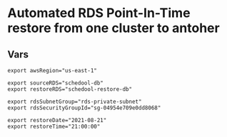 # Automated RDS Point-In-Time restore from one cluster to antoher 

## Vars
```
export awsRegion="us-east-1"

export sourceRDS="schedool-db"
export restoreRDS="schedool-restore-db"

export rdsSubnetGroup="rds-private-subnet"
export rdsSecurityGroupId="sg-04954e709e0dd8068"

export restoreDate="2021-08-21"
export restoreTime="21:00:00"
```
